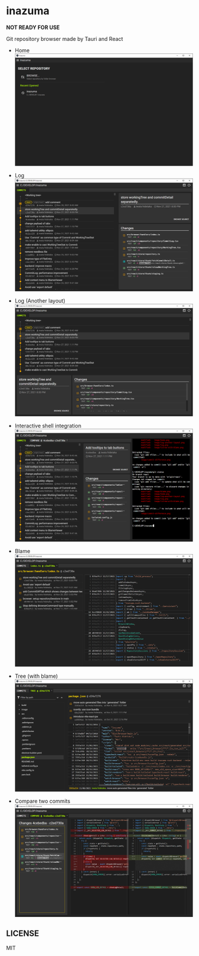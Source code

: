 # inazuma

**NOT READY FOR USE**

Git repository browser made by Tauri and React

- Home
  ![home](/image/home.png)

- Log
  ![log](/image/log.png)

- Log (Another layout)
  ![log](/image/log-another-layout.png)

- Interactive shell integration
  ![shell](/image/shell-integration.png)

- Blame
  ![blame](/image/blame.png)

- Tree (with blame)
  ![lstree](/image/lstree-with-blame.png)

- Compare two commits
  ![commit-diff](/image/commit-difference.png)

## LICENSE

MIT
